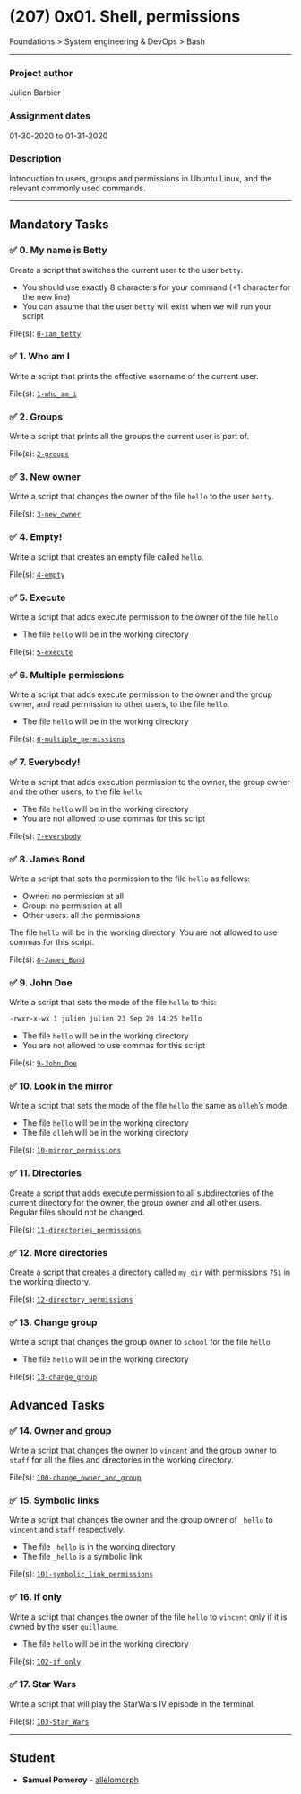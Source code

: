# (207) 0x01. Shell, permissions
Foundations > System engineering & DevOps > Bash

---

### Project author
Julien Barbier

### Assignment dates
01-30-2020 to 01-31-2020

### Description
Introduction to users, groups and permissions in Ubuntu Linux, and the relevant commonly used commands.

---

## Mandatory Tasks

### :white_check_mark: 0. My name is Betty
Create a script that switches the current user to the user `betty`.
* You should use exactly 8 characters for your command (+1 character for the new line)
* You can assume that the user `betty` will exist when we will run your script

File(s): [`0-iam_betty`](./0-iam_betty)

### :white_check_mark: 1. Who am I
Write a script that prints the effective username of the current user.

File(s): [`1-who_am_i`](./1-who_am_i)

### :white_check_mark: 2. Groups
Write a script that prints all the groups the current user is part of.

File(s): [`2-groups`](./2-groups)

### :white_check_mark: 3. New owner
Write a script that changes the owner of the file `hello` to the user `betty`.

File(s): [`3-new_owner`](./3-new_owner)

### :white_check_mark: 4. Empty!
Write a script that creates an empty file called `hello`.

File(s): [`4-empty`](./4-empty)

### :white_check_mark: 5. Execute
Write a script that adds execute permission to the owner of the file `hello`.
* The file `hello` will be in the working directory

File(s): [`5-execute`](./5-execute)

### :white_check_mark: 6. Multiple permissions
Write a script that adds execute permission to the owner and the group owner, and read permission to other users, to the file `hello`.
* The file `hello` will be in the working directory

File(s): [`6-multiple_permissions`](./6-multiple_permissions)

### :white_check_mark: 7. Everybody!
Write a script that adds execution permission to the owner, the group owner and the other users, to the file `hello`
* The file `hello` will be in the working directory
* You are not allowed to use commas for this script

File(s): [`7-everybody`](./7-everybody)

### :white_check_mark: 8. James Bond
Write a script that sets the permission to the file `hello` as follows:
* Owner: no permission at all
* Group: no permission at all
* Other users: all the permissions

The file `hello` will be in the working directory. You are not allowed to use commas for this script.

File(s): [`8-James_Bond`](./8-James_Bond)

### :white_check_mark: 9. John Doe
Write a script that sets the mode of the file `hello` to this:
```bash
-rwxr-x-wx 1 julien julien 23 Sep 20 14:25 hello
```
* The file `hello` will be in the working directory
* You are not allowed to use commas for this script

File(s): [`9-John_Doe`](./9-John_Doe)

### :white_check_mark: 10. Look in the mirror
Write a script that sets the mode of the file `hello` the same as `olleh`’s mode.
* The file `hello` will be in the working directory
* The file `olleh` will be in the working directory

File(s): [`10-mirror_permissions`](./10-mirror_permissions)

### :white_check_mark: 11. Directories
Create a script that adds execute permission to all subdirectories of the current directory for the owner, the group owner and all other users. Regular files should not be changed.

File(s): [`11-directories_permissions`](./11-directories_permissions)

### :white_check_mark: 12. More directories
Create a script that creates a directory called `my_dir` with permissions `751` in the working directory.

File(s): [`12-directory_permissions`](./12-directory_permissions)

### :white_check_mark: 13. Change group
Write a script that changes the group owner to `school` for the file `hello`
* The file `hello` will be in the working directory

File(s): [`13-change_group`](./13-change_group)

## Advanced Tasks

### :white_check_mark: 14. Owner and group
Write a script that changes the owner to `vincent` and the group owner to `staff` for all the files and directories in the working directory.

File(s): [`100-change_owner_and_group`](./14-change_owner_and_group)

### :white_check_mark: 15. Symbolic links
Write a script that changes the owner and the group owner of `_hello` to `vincent` and `staff` respectively.
* The file `_hello` is in the working directory
* The file `_hello` is a symbolic link

File(s): [`101-symbolic_link_permissions`](./15-symbolic_link_permissions)

### :white_check_mark: 16. If only
Write a script that changes the owner of the file `hello` to `vincent` only if it is owned by the user `guillaume`.
* The file `hello` will be in the working directory

File(s): [`102-if_only`](./16-if_only)

### :white_check_mark: 17. Star Wars
Write a script that will play the StarWars IV episode in the terminal.

File(s): [`103-Star_Wars`](./100-Star_Wars)

---

## Student
* **Samuel Pomeroy** - [allelomorph](github.com/allelomorph)
